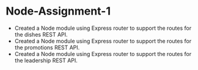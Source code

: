# Node-Assignment-1

<ul>
    <li>Created a Node module using Express router to support the routes for the dishes REST API.</li>
    <li>Created a Node module using Express router to support the routes for the promotions REST API.</li>
    <li>Created a Node module using Express router to support the routes for the leadership REST API.</li>
</ul>